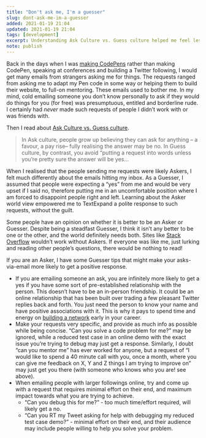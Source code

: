 ```yaml
---
title: "Don't ask me, I'm a guesser"
slug: dont-ask-me-im-a-guesser
added: 2021-01-19 21:04
updated: 2021-01-19 21:04
tags: [development]
excerpt: Understanding Ask Culture vs. Guess culture helped me feel less annoyed at people asking me for things.
note: publish
---
```


Back in the days when I was [making CodePens](https://codepen.io/rachsmith/pens/popular) rather than making CodePen, speaking at conferences and building a Twitter following, I would get many emails from strangers asking me for things. The requests ranged from asking me to adapt my Pen code in some way or helping them to build their website, to full-on mentoring. These emails used to bother me. In my mind, cold emailing someone you don’t know personally to ask if they would do things for you (for free) was presumptuous, entitled and borderline rude. I certainly had *never* made such requests of people I didn’t work with or was friends with.

Then I read about [Ask Culture vs. Guess culture](https://www.theguardian.com/lifeandstyle/2010/may/08/change-life-asker-guesser).

> In Ask culture, people grow up believing they can ask for anything – a favour, a pay rise– fully realising the answer may be no. In Guess culture, by contrast, you avoid “putting a request into words unless you’re pretty sure the answer will be yes…

When I realised that the people sending me requests were likely Askers, I felt much differently about the emails hitting my inbox. As a Guesser, I assumed that people were expecting a “yes” from me and would be very upset if I said no, therefore putting me in an uncomfortable position where I am forced to disappoint people right and left. Learning about the Asker world view empowered me to TextExpand a polite response to such requests, without the guilt.

Some people have an opinion on whether it is better to be an Asker or Guesser. Despite being a steadfast Guesser, I think it isn’t any better to be one or the other, and the world definitely needs both. Sites like [Stack Overflow](https://stackoverflow.com) wouldn’t work without Askers. If everyone was like me, just lurking and reading other people’s questions, there would be nothing to read!

If you are an Asker, I have some Guesser tips that might make your asks-via-email more likely to get a positive response.

* If you are emailing someone an ask, you are infinitely more likely to get a yes if you have some sort of pre-established relationship with the person. This doesn’t have to be an in-person friendship. It could be an online relationship that has been built over trading a few pleasant Twitter replies back and forth. You just need the person to know your name and have positive associations with it. This is why it pays to spend time and energy on [building a network](https://dev.to/thecaitcode/networking-for-newbies-45m6) early in your career.
* Make your requests very specific, and provide as much info as possible while being concise. “Can you solve a code problem for me?” may be ignored, while a reduced test case in an online demo with the exact issue you’re trying to debug may just get a response. Similarly, I doubt “can you mentor me” has ever worked for anyone, but a request of “I would like to spend a 40 minute call with you, once a month, where you can give me feedback on X, Y and Z things I am trying to improve on” may just get you there (with someone who knows who you are! see above).
* When emailing people with larger followings online, try and come up with a request that requires minimal effort on their end, and maximum impact towards what you are trying to achieve.
  * “Can you debug this for me?” - too much time/effort required, will likely get a no.
  * “Can you RT my Tweet asking for help with debugging my reduced test case demo?” - minimal effort on their end, and their audience may include people willing to help you solve your problem.